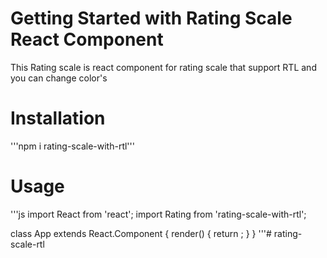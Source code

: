 # Getting Started with Rating Scale React Component 

This Rating scale is react component for rating scale that support RTL and you can change color's 

# Installation

'''npm i rating-scale-with-rtl'''

# Usage

'''js
import React from 'react';
import Rating  from 'rating-scale-with-rtl';
 
class App extends React.Component {
    render() {
        return <Rating />;
    }
}
'''# rating-scale-rtl
